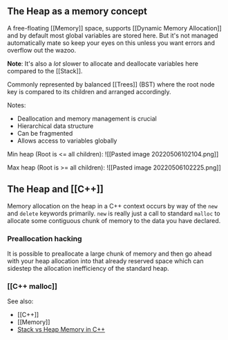 ## The Heap as a memory concept

A free-floating [[Memory]] space, supports [[Dynamic Memory Allocation]] and by default most global variables are stored here. But it's not managed automatically mate so keep your eyes on this unless you want errors and overflow out the wazoo.

**Note**: It's also a *lot* slower to allocate and deallocate variables here compared to the [[Stack]].

Commonly represented by balanced [[Trees]] (BST) where the root node key is compared to its children and arranged accordingly.

Notes:
- Deallocation and memory management is crucial
- Hierarchical data structure
- Can be fragmented
- Allows access to variables globally

Min heap (Root is <= all children):
![[Pasted image 20220506102104.png]]

Max heap (Root is >= all children):
![[Pasted image 20220506102225.png]]

## The Heap and [[C++]]

Memory allocation on the heap in a C++ context occurs by way of the `new` and `delete` keywords primarily. `new` is really just a call to standard  `malloc` to allocate some contiguous chunk of memory to the data you have declared.

### Preallocation hacking

It is possible to preallocate a large chunk of memory and then go ahead with your heap allocation into that already reserved space which can sidestep the allocation inefficiency of the standard heap.

### [[C++ malloc]]


See also:
- [[C++]]
- [[Memory]]
- [Stack vs Heap Memory in C++](https://www.youtube.com/watch?v=wJ1L2nSIV1s)
